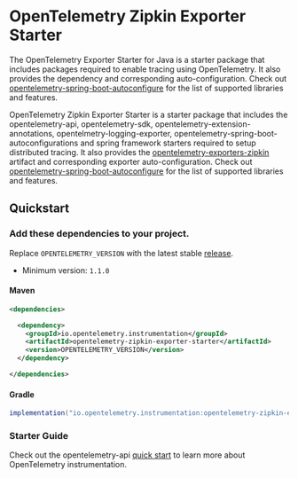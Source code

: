 # OpenTelemetry Zipkin Exporter Starter

The OpenTelemetry  Exporter Starter for Java is a starter package that includes packages required to enable tracing using OpenTelemetry. It also provides the  dependency and corresponding auto-configuration.  Check out [opentelemetry-spring-boot-autoconfigure](../../spring-boot-autoconfigure/README.md#features) for the list of supported libraries and features.

OpenTelemetry Zipkin Exporter Starter is a starter package that includes the opentelemetry-api, opentelemetry-sdk, opentelemetry-extension-annotations, opentelmetry-logging-exporter, opentelemetry-spring-boot-autoconfigurations and spring framework starters required to setup distributed tracing. It also provides the [opentelemetry-exporters-zipkin](https://github.com/open-telemetry/opentelemetry-java/tree/main/exporters/zipkin) artifact and corresponding exporter auto-configuration.  Check out [opentelemetry-spring-boot-autoconfigure](../../spring-boot-autoconfigure/README.md#features) for the list of supported libraries and features.

## Quickstart

### Add these dependencies to your project.

Replace `OPENTELEMETRY_VERSION` with the latest stable [release](https://search.maven.org/search?q=g:io.opentelemetry).
 - Minimum version: `1.1.0`


#### Maven

```xml
<dependencies>

  <dependency>
    <groupId>io.opentelemetry.instrumentation</groupId>
    <artifactId>opentelemetry-zipkin-exporter-starter</artifactId>
    <version>OPENTELEMETRY_VERSION</version>
  </dependency>

</dependencies>
```

#### Gradle

```groovy
implementation("io.opentelemetry.instrumentation:opentelemetry-zipkin-exporter-starter:OPENTELEMETRY_VERSION")
```

### Starter Guide

Check out the opentelemetry-api [quick start](https://github.com/open-telemetry/opentelemetry-java/blob/main/QUICKSTART.md) to learn more about OpenTelemetry instrumentation.

